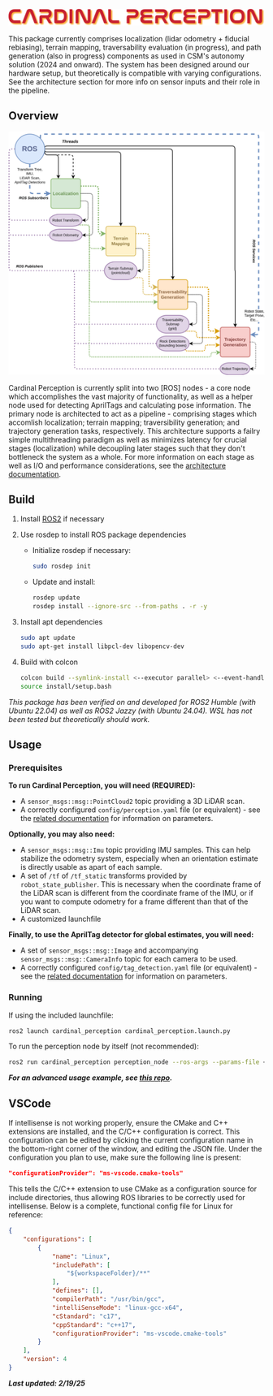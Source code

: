 <!-- # Cardinal Perception -->
![Cardinal Perception](doc/cardinal-perception.png)

This package currently comprises localization (lidar odometry + fiducial rebiasing), terrain mapping, traversability evaluation (in progress), and path generation (also in progress) components as used in CSM's autonomy solution (2024 and onward). The system has been designed around our hardware setup, but theoretically is compatible with varying configurations. See the architecture section for more info on sensor inputs and their role in the pipeline.

## Overview
![architecture overview](doc/cardinal-perception-v050-overview.svg)

Cardinal Perception is currently split into two [ROS] nodes - a core node which accomplishes the vast majority of functionality, as well as a helper node used for detecting AprilTags and calculating pose information. The primary node is architected to act as a pipeline - comprising stages which accomlish localization; terrain mapping; traversibility generation; and trajectory generation tasks, respectively. This architecture supports a failry simple multithreading paradigm as well as minimizes latency for crucial stages (localization) while decoupling later stages such that they don't bottleneck the system as a whole. For more information on each stage as well as I/O and performance considerations, see the [architecture documentation](doc/architecture.md).

## Build
1. Install [ROS2](https://docs.ros.org/en/jazzy/Installation.html) if necessary

2. Use rosdep to install ROS package dependencies
    - Initialize rosdep if necessary:
        ```bash
        sudo rosdep init
        ```
    - Update and install:
        ```bash
        rosdep update
        rosdep install --ignore-src --from-paths . -r -y
        ```

3. Install apt dependencies
    ```bash
    sudo apt update
    sudo apt-get install libpcl-dev libopencv-dev
    ```

4. Build with colcon
    ```bash
    colcon build --symlink-install <--executor parallel> <--event-handlers console_direct+> <--cmake-args=-DCMAKE_EXPORT_COMPILE_COMMANDS:BOOL=ON>
    source install/setup.bash
    ```

*This package has been verified on and developed for ROS2 Humble (with Ubuntu 22.04) as well as ROS2 Jazzy (with Ubuntu 24.04). WSL has not been tested but theoretically should work.*

## Usage
### Prerequisites
**To run Cardinal Perception, you will need (REQUIRED):**
- A `sensor_msgs::msg::PointCloud2` topic providing a 3D LiDAR scan.
- A correctly configured `config/perception.yaml` file (or equivalent) - see the [related documentation](doc/config.md) for information on parameters.

**Optionally, you may also need:**
- A `sensor_msgs::msg::Imu` topic providing IMU samples. This can help stabilize the odometry system, especially when an orientation estimate is directly usable as apart of each sample.
- A set of `/tf` of `/tf_static` transforms provided by `robot_state_publisher`. This is necessary when the coordinate frame of the LiDAR scan is different from the coordinate frame of the IMU, or if you want to compute odometry for a frame different than that of the LiDAR scan.
- A customized launchfile

**Finally, to use the AprilTag detector for global estimates, you will need:**
- A set of `sensor_msgs::msg::Image` and accompanying `sensor_msgs::msg::CameraInfo` topic for each camera to be used.
- A correctly configured `config/tag_detection.yaml` file (or equivalent) - see the [related documentation](doc/config.md#tag-detection-node) for information on parameters.

### Running
If using the included launchfile:
```bash
ros2 launch cardinal_perception cardinal_perception.launch.py
```
To run the perception node by itself (not recommended):
```bash
ros2 run cardinal_perception perception_node --ros-args --params-file <PATH TO CARDINAL PERCEPTION INSTALL>/config/perception.yaml
```
**_For an advanced usage example, see [this repo](https://github.com/Cardinal-Space-Mining/lance-2025)._**

## VSCode
If intellisense is not working properly, ensure the CMake and C++ extensions are installed, and the C/C++ configuration is correct. This configuration can be edited by clicking the current configuration name in the bottom-right corner of the window, and editing the JSON file. Under the configuration you plan to use, make sure the following line is present:
```json
"configurationProvider": "ms-vscode.cmake-tools"
```
This tells the C/C++ extension to use CMake as a configuration source for include directories, thus allowing ROS libraries to be correctly used for intellisense. Below is a complete, functional config file for Linux for reference:
```json
{
    "configurations": [
        {
            "name": "Linux",
            "includePath": [
                "${workspaceFolder}/**"
            ],
            "defines": [],
            "compilerPath": "/usr/bin/gcc",
            "intelliSenseMode": "linux-gcc-x64",
            "cStandard": "c17",
            "cppStandard": "c++17",
            "configurationProvider": "ms-vscode.cmake-tools"
        }
    ],
    "version": 4
}
```
__*Last updated: 2/19/25*__

